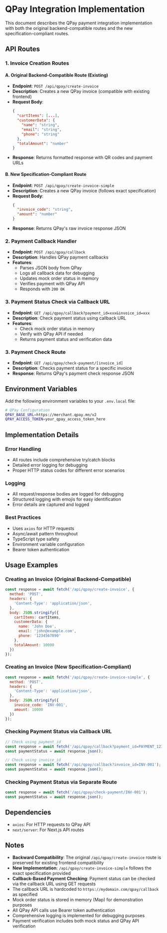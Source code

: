 # QPay Integration Implementation

This document describes the QPay payment integration implementation with both the original backend-compatible routes and the new specification-compliant routes.

## API Routes

### 1. Invoice Creation Routes

#### A. Original Backend-Compatible Route (Existing)
- **Endpoint**: `POST /api/qpay/create-invoice`
- **Description**: Creates a new QPay invoice (compatible with existing frontend)
- **Request Body**:
  ```json
  {
    "cartItems": [...],
    "customerData": {
      "name": "string",
      "email": "string", 
      "phone": "string"
    },
    "totalAmount": "number"
  }
  ```
- **Response**: Returns formatted response with QR codes and payment URLs

#### B. New Specification-Compliant Route
- **Endpoint**: `POST /api/qpay/create-invoice-simple`
- **Description**: Creates a new QPay invoice (follows exact specification)
- **Request Body**:
  ```json
  {
    "invoice_code": "string",
    "amount": "number"
  }
  ```
- **Response**: Returns QPay's raw invoice response JSON

### 2. Payment Callback Handler
- **Endpoint**: `POST /api/qpay/callback`
- **Description**: Handles QPay payment callbacks
- **Features**:
  - Parses JSON body from QPay
  - Logs all callback data for debugging
  - Updates mock order status in memory
  - Verifies payment with QPay API
  - Responds with `200 OK`

### 3. Payment Status Check via Callback URL
- **Endpoint**: `GET /api/qpay/callback?payment_id=xxx&invoice_id=xxx`
- **Description**: Check payment status using callback URL
- **Features**:
  - Check mock order status in memory
  - Verify with QPay API if needed
  - Returns payment status and verification data

### 3. Payment Check Route
- **Endpoint**: `GET /api/qpay/check-payment/[invoice_id]`
- **Description**: Checks payment status for a specific invoice
- **Response**: Returns QPay's payment check response JSON

## Environment Variables

Add the following environment variables to your `.env.local` file:

```bash
# QPay Configuration
QPAY_BASE_URL=https://merchant.qpay.mn/v2
QPAY_ACCESS_TOKEN=your_qpay_access_token_here
```

## Implementation Details

### Error Handling
- All routes include comprehensive try/catch blocks
- Detailed error logging for debugging
- Proper HTTP status codes for different error scenarios

### Logging
- All request/response bodies are logged for debugging
- Structured logging with emojis for easy identification
- Error details are captured and logged

### Best Practices
- Uses `axios` for HTTP requests
- Async/await pattern throughout
- TypeScript type safety
- Environment variable configuration
- Bearer token authentication

## Usage Examples

### Creating an Invoice (Original Backend-Compatible)
```javascript
const response = await fetch('/api/qpay/create-invoice', {
  method: 'POST',
  headers: {
    'Content-Type': 'application/json',
  },
  body: JSON.stringify({
    cartItems: cartItems,
    customerData: {
      name: 'John Doe',
      email: 'john@example.com',
      phone: '1234567890'
    },
    totalAmount: 10000
  })
});
```

### Creating an Invoice (New Specification-Compliant)
```javascript
const response = await fetch('/api/qpay/create-invoice-simple', {
  method: 'POST',
  headers: {
    'Content-Type': 'application/json',
  },
  body: JSON.stringify({
    invoice_code: 'INV-001',
    amount: 10000
  })
});
```

### Checking Payment Status via Callback URL
```javascript
// Check using payment_id
const response = await fetch('/api/qpay/callback?payment_id=PAYMENT_123');
const paymentStatus = await response.json();

// Check using invoice_id
const response = await fetch('/api/qpay/callback?invoice_id=INV-001');
const paymentStatus = await response.json();
```

### Checking Payment Status via Separate Route
```javascript
const response = await fetch('/api/qpay/check-payment/INV-001');
const paymentStatus = await response.json();
```

## Dependencies

- `axios`: For HTTP requests to QPay API
- `next/server`: For Next.js API routes

## Notes

- **Backward Compatibility**: The original `/api/qpay/create-invoice` route is preserved for existing frontend compatibility
- **New Implementation**: `/api/qpay/create-invoice-simple` follows the exact specification provided
- **Callback-Based Payment Checking**: Payment status can be checked via the callback URL using GET requests
- The callback URL is hardcoded to `https://mydomain.com/qpay/callback` as specified
- Mock order status is stored in memory (Map) for demonstration purposes
- All QPay API calls use Bearer token authentication
- Comprehensive logging is implemented for debugging purposes
- Payment verification includes both mock status and QPay API verification
